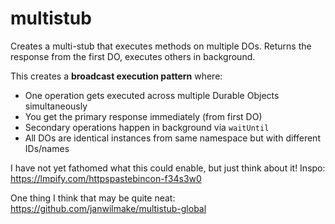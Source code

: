 # multistub

Creates a multi-stub that executes methods on multiple DOs. Returns the response from the first DO, executes others in background.

This creates a **broadcast execution pattern** where:

- One operation gets executed across multiple Durable Objects simultaneously
- You get the primary response immediately (from first DO)
- Secondary operations happen in background via `waitUntil`
- All DOs are identical instances from same namespace but with different IDs/names

I have not yet fathomed what this could enable, but just think about it! Inspo: https://lmpify.com/httpspastebincon-f34s3w0

One thing I think that may be quite neat: https://github.com/janwilmake/multistub-global
